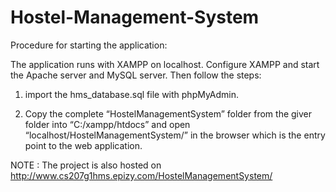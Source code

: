 # Hostel-Management-System
Procedure for starting the application:

The application runs with XAMPP on localhost. Configure XAMPP and start the Apache server and MySQL server. Then follow the steps:
1)	import the hms_database.sql file with phpMyAdmin.

2)	Copy the complete “HostelManagementSystem” folder from the giver folder into “C:/xampp/htdocs” and open “localhost/HostelManagementSystem/” in the browser which is the entry point to the web application.

NOTE : The project is also hosted on http://www.cs207g1hms.epizy.com/HostelManagementSystem/
